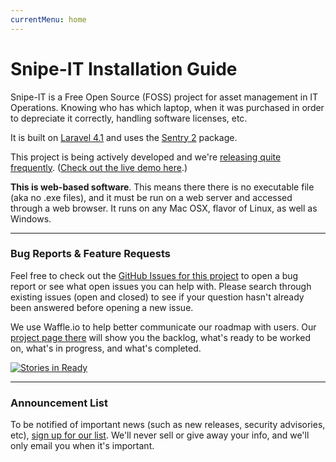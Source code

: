```yaml
---
currentMenu: home
---
```


# Snipe-IT Installation Guide

Snipe-IT is a Free Open Source (FOSS) project for asset management in IT Operations. Knowing who has which laptop, when it was purchased in order to depreciate it correctly, handling software licenses, etc.

It is built on [Laravel 4.1](http://laravel.com) and uses the [Sentry 2](https://github.com/cartalyst/sentry) package.

This project is being actively developed and we're [releasing quite frequently](https://github.com/snipe/snipe-it/releases). ([Check out the live demo here](http://snipeitapp.com/demo).)

__This is web-based software__. This means there there is no executable file (aka no .exe files), and it must be run on a web server and accessed through a web browser. It runs on any Mac OSX, flavor of Linux, as well as Windows.

-----
### Bug Reports & Feature Requests

Feel free to check out the [GitHub Issues for this project](https://github.com/snipe/snipe-it/issues) to open a bug report or see what open issues you can help with. Please search through existing issues (open and closed) to see if your question hasn't already been answered before opening a new issue.

We use Waffle.io to help better communicate our roadmap with users. Our [project page there](http://waffle.io/snipe/snipe-it) will show you the backlog, what's ready to be worked on, what's in progress, and what's completed.

[![Stories in Ready](https://badge.waffle.io/snipe/snipe-it.png?label=ready+for+dev&title=Ready+for+development)](http://waffle.io/snipe/snipe-it)

-----
### Announcement List

To be notified of important news (such as new releases, security advisories, etc), [sign up for our list](http://eepurl.com/XyZKz). We'll never sell or give away your info, and we'll only email you when it's important.
